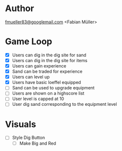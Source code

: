 # Author

fmueller83@googlemail.com <Fabian Müller>

# Game Loop

- [x] Users can dig in the dig site for sand
- [x] Users can dig in the dig site for items
- [x] Users can gain experience
- [x] Sand can be traded for experience
- [x] Users can level up
- [x] Users have basic loeffel equipped
- [ ] Sand can be used to upgrade equipment
- [ ] Users are shown on a highscore list
- [ ] User level is capped at 10
- [ ] User dig sand corresponding to the equipment level

# Visuals

- [ ] Style Dig Button
    - [ ] Make Big and Red
